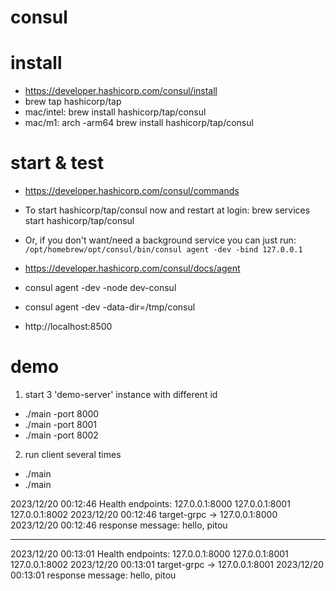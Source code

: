 # consul

# install
- https://developer.hashicorp.com/consul/install
- brew tap hashicorp/tap
- mac/intel: brew install hashicorp/tap/consul
- mac/m1: arch -arm64 brew install hashicorp/tap/consul

# start & test
- https://developer.hashicorp.com/consul/commands
- To start hashicorp/tap/consul now and restart at login:
  brew services start hashicorp/tap/consul
  
- Or, if you don't want/need a background service you can just run:
  `/opt/homebrew/opt/consul/bin/consul agent -dev -bind 127.0.0.1`

- https://developer.hashicorp.com/consul/docs/agent
- consul agent -dev -node dev-consul
- consul agent -dev -data-dir=/tmp/consul
- http://localhost:8500

# demo 
1. start 3 'demo-server' instance with different id

- ./main -port 8000
- ./main -port 8001
- ./main -port 8002

2. run client several times

- ./main
- ./main

2023/12/20 00:12:46 Health endpoints:
127.0.0.1:8000
127.0.0.1:8001
127.0.0.1:8002
2023/12/20 00:12:46 target-grpc -> 127.0.0.1:8000
2023/12/20 00:12:46 response message: hello, pitou

------

2023/12/20 00:13:01 Health endpoints:
127.0.0.1:8000
127.0.0.1:8001
127.0.0.1:8002
2023/12/20 00:13:01 target-grpc -> 127.0.0.1:8001
2023/12/20 00:13:01 response message: hello, pitou

